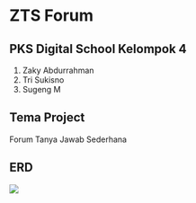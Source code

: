 # ZTS Forum  
## PKS Digital School Kelompok 4  
1. Zaky Abdurrahman
2. Tri Sukisno  
3. Sugeng M  
  
## Tema Project  

Forum Tanya Jawab Sederhana

## ERD  
  
![](https://i.imgur.com/phNYspQ.jpg)  

